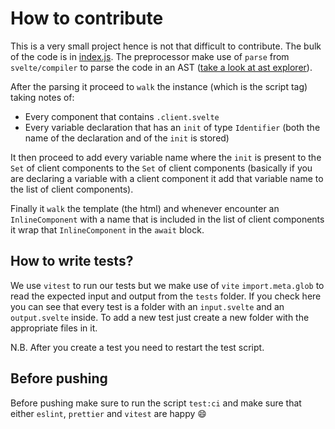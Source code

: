 # How to contribute

This is a very small project hence is not that difficult to contribute. The bulk of the code is in [index.js](./index.js). The preprocessor make use of `parse` from `svelte/compiler` to parse the code in an AST ([take a look at ast explorer](https://astexplorer.net)).

After the parsing it proceed to `walk` the instance (which is the script tag) taking notes of:

-   Every component that contains `.client.svelte`
-   Every variable declaration that has an `init` of type `Identifier` (both the name of the declaration and of the `init` is stored)

It then proceed to add every variable name where the `init` is present to the `Set` of client components to the `Set` of client components (basically if you are declaring a variable with a client component it add that variable name to the list of client components).

Finally it `walk` the template (the html) and whenever encounter an `InlineComponent` with a name that is included in the list of client components it wrap that `InlineComponent` in the `await` block.

## How to write tests?

We use `vitest` to run our tests but we make use of `vite` `import.meta.glob` to read the expected input and output from the `tests` folder. If you check here you can see that every test is a folder with an `input.svelte` and an `output.svelte` inside. To add a new test just create a new folder with the appropriate files in it.

N.B. After you create a test you need to restart the test script.

## Before pushing

Before pushing make sure to run the script `test:ci` and make sure that either `eslint`, `prettier` and `vitest` are happy :smile:
